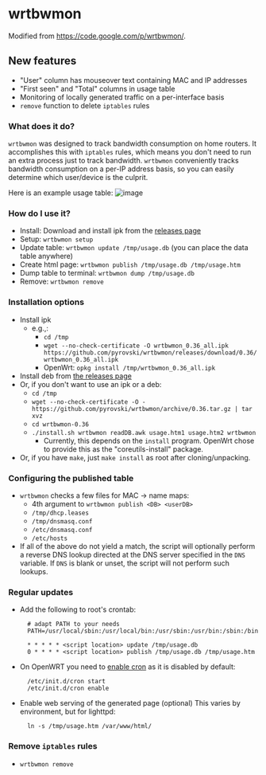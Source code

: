 # wrtbwmon
Modified from https://code.google.com/p/wrtbwmon/.

## New features
 - "User" column has mouseover text containing MAC and IP addresses
 - "First seen" and "Total" columns in usage table
 - Monitoring of locally generated traffic on a per-interface basis
 - `remove` function to delete `iptables` rules

### What does it do?
`wrtbwmon` was designed to track bandwidth consumption on home routers. 
It accomplishes this with `iptables` rules, which means you don't need to run an extra process just to track bandwidth. 
`wrtbwmon` conveniently tracks bandwidth consumption on a per-IP address basis, 
so you can easily determine which user/device is the culprit.

Here is an example usage table:
![image](example.png)

### How do I use it?
- Install: Download and install ipk from the [releases page](https://github.com/pyrovski/wrtbwmon/releases/)
- Setup: `wrtbwmon setup`
- Update table: `wrtbwmon update /tmp/usage.db` (you can place the data table anywhere)
- Create html page: `wrtbwmon publish /tmp/usage.db /tmp/usage.htm`
- Dump table to terminal: `wrtbwmon dump /tmp/usage.db`
- Remove: `wrtbwmon remove`

### Installation options
- Install ipk
  - e.g.,: 
    - `cd /tmp`
    - `wget --no-check-certificate -O wrtbwmon_0.36_all.ipk  https://github.com/pyrovski/wrtbwmon/releases/download/0.36/wrtbwmon_0.36_all.ipk`
    - OpenWrt: `opkg install /tmp/wrtbwmon_0.36_all.ipk`
- Install deb from [the releases page](https://github.com/pyrovski/wrtbwmon/releases)
- Or, if you don't want to use an ipk or a deb:
  - `cd /tmp`
  - `wget --no-check-certificate -O - https://github.com/pyrovski/wrtbwmon/archive/0.36.tar.gz | tar xvz`
  - `cd wrtbwmon-0.36`
  - `./install.sh wrtbwmon readDB.awk usage.htm1 usage.htm2 wrtbwmon`
    - Currently, this depends on the `install` program. OpenWrt chose to provide this as the "coreutils-install" package.
- Or, if you have `make`, just `make install` as root after cloning/unpacking.

### Configuring the published table
- `wrtbwmon` checks a few files for MAC -> name maps:
  - 4th argument to `wrtbwmon publish <DB> <userDB>`
  - `/tmp/dhcp.leases`
  - `/tmp/dnsmasq.conf`
  - `/etc/dnsmasq.conf`
  - `/etc/hosts`
- If all of the above do not yield a match, the script will optionally perform a reverse DNS lookup directed at the DNS server specified in the `DNS` variable. If `DNS` is blank or unset, the script will not perform such lookups.

### Regular updates
- Add the following to root's crontab:

        # adapt PATH to your needs
        PATH=/usr/local/sbin:/usr/local/bin:/usr/sbin:/usr/bin:/sbin:/bin
	
        * * * * * <script location> update /tmp/usage.db
        0 * * * * <script location> publish /tmp/usage.db /tmp/usage.htm

- On OpenWRT you need to [enable cron](https://wiki.openwrt.org/doc/howto/cron#activating_cron) as it is disabled by default:

        /etc/init.d/cron start
        /etc/init.d/cron enable

- Enable web serving of the generated page (optional)
  This varies by environment, but for lighttpd:
         
        ln -s /tmp/usage.htm /var/www/html/

### Remove `iptables` rules
 - `wrtbwmon remove`
